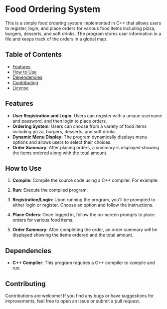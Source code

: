 # Food Ordering System

This is a simple food ordering system implemented in C++ that allows users to register, login, and place orders for various food items including pizza, burgers, desserts, and soft drinks. The program stores user information in a file and keeps track of the orders in a global map.

## Table of Contents
- [Features](#features)
- [How to Use](#how-to-use)
- [Dependencies](#dependencies)
- [Contributing](#contributing)
- [License](#license)

## Features

- **User Registration and Login**: Users can register with a unique username and password, and then login to place orders.
- **Ordering System**: Users can choose from a variety of food items including pizza, burgers, desserts, and soft drinks.
- **Dynamic Menu Display**: The program dynamically displays menu options and allows users to select their choices.
- **Order Summary**: After placing orders, a summary is displayed showing the items ordered along with the total amount.

## How to Use

1. **Compile**: Compile the source code using a C++ compiler. For example:

2. **Run**: Execute the compiled program:

3. **Registration/Login**: Upon running the program, you'll be prompted to either login or register. Choose an option and follow the instructions.

4. **Place Orders**: Once logged in, follow the on-screen prompts to place orders for various food items.

5. **Order Summary**: After completing the order, an order summary will be displayed showing the items ordered and the total amount.

## Dependencies

- **C++ Compiler**: This program requires a C++ compiler to compile and run.

## Contributing

Contributions are welcome! If you find any bugs or have suggestions for improvements, feel free to open an issue or submit a pull request.


